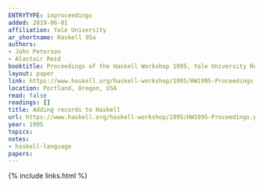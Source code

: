 ```yaml
---
ENTRYTYPE: inproceedings
added: 2019-06-01
affiliation: Yale University
ar_shortname: Haskell 95a
authors:
- John Peterson
- Alastair Reid
booktitle: Proceedings of the Haskell Workshop 1995, Yale University Research Report YALE/DCS/RR-1075
layout: paper
link: https://www.haskell.org/haskell-workshop/1995/HW1995-Proceedings.pdf
location: Portland, Oregon, USA
read: false
readings: []
title: Adding records to Haskell
url: https://www.haskell.org/haskell-workshop/1995/HW1995-Proceedings.pdf
year: 1995
topics:
notes:
- haskell-language
papers:
---
```


{% include links.html %}
